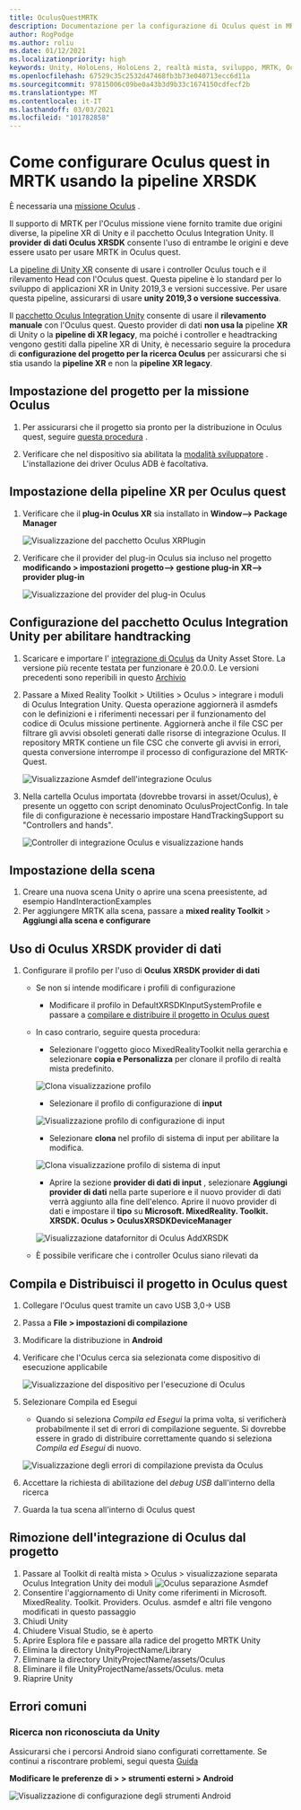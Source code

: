 ```yaml
---
title: OculusQuestMRTK
description: Documentazione per la configurazione di Oculus quest in MRTK
author: RogPodge
ms.author: roliu
ms.date: 01/12/2021
ms.localizationpriority: high
keywords: Unity, HoloLens, HoloLens 2, realtà mista, sviluppo, MRTK, Oculus quest,
ms.openlocfilehash: 67529c35c2532d47468fb3b73e040713ecc6d11a
ms.sourcegitcommit: 97815006c09be0a43b3d9b33c1674150cdfecf2b
ms.translationtype: MT
ms.contentlocale: it-IT
ms.lasthandoff: 03/03/2021
ms.locfileid: "101782858"
---
```

# <a name="how-to-configure-oculus-quest-in-mrtk-using-the-xrsdk-pipeline"></a>Come configurare Oculus quest in MRTK usando la pipeline XRSDK

È necessaria una [missione Oculus](https://www.oculus.com/quest/) .

Il supporto di MRTK per l'Oculus missione viene fornito tramite due origini diverse, la pipeline XR di Unity e il pacchetto Oculus Integration Unity. Il **provider di dati Oculus XRSDK** consente l'uso di entrambe le origini e deve essere usato per usare MRTK in Oculus quest.

La [pipeline di Unity XR](https://docs.unity3d.com/Manual/XR.html) consente di usare i controller Oculus touch e il rilevamento Head con l'Oculus quest.
Questa pipeline è lo standard per lo sviluppo di applicazioni XR in Unity 2019,3 e versioni successive. Per usare questa pipeline, assicurarsi di usare **unity 2019,3 o versione successiva**.

Il [pacchetto Oculus Integration Unity](https://assetstore.unity.com/packages/tools/integration/oculus-integration-82022) consente di usare il **rilevamento manuale** con l'Oculus quest.
Questo provider di dati **non usa la** pipeline **XR** di Unity o la **pipeline di XR legacy**, ma poiché i controller e headtracking vengono gestiti dalla pipeline XR di Unity, è necessario seguire la procedura di **configurazione del progetto per la ricerca Oculus** per assicurarsi che si stia usando la **pipeline XR** e non la **pipeline XR legacy**.

## <a name="setting-up-project-for-the-oculus-quest"></a>Impostazione del progetto per la missione Oculus

1. Per assicurarsi che il progetto sia pronto per la distribuzione in Oculus quest, seguire [questa procedura](https://developer.oculus.com/documentation/unity/book-unity-gsg/) .

1. Verificare che nel dispositivo sia abilitata la [modalità sviluppatore](https://developer.oculus.com/documentation/native/android/mobile-device-setup/) . L'installazione dei driver Oculus ADB è facoltativa.

## <a name="setting-up-the-xr-pipeline-for-oculus-quest"></a>Impostazione della pipeline XR per Oculus quest

1. Verificare che il **plug-in Oculus XR** sia installato in **Window--> Package Manager**

    ![Visualizzazione del pacchetto Oculus XRPlugin](../images/cross-platform/oculus-quest/OculusXRPluginPackage.png)

1. Verificare che il provider del plug-in Oculus sia incluso nel progetto **modificando > impostazioni progetto--> gestione plug-in XR--> provider plug-in**

    ![Visualizzazione del provider del plug-in Oculus](../images/cross-platform/oculus-quest/OculusPluginProvider.png)

## <a name="setting-up-the-oculus-integration-unity-package-to-enable-handtracking"></a>Configurazione del pacchetto Oculus Integration Unity per abilitare handtracking

1. Scaricare e importare l' [integrazione di Oculus](https://assetstore.unity.com/packages/tools/integration/oculus-integration-82022) da Unity Asset Store. La versione più recente testata per funzionare è 20.0.0. Le versioni precedenti sono reperibili in questo [Archivio](https://developer.oculus.com/downloads/package/unity-integration-archive/)

1. Passare a Mixed Reality Toolkit > Utilities > Oculus > integrare i moduli di Oculus Integration Unity. Questa operazione aggiornerà il asmdefs con le definizioni e i riferimenti necessari per il funzionamento del codice di Oculus missione pertinente. Aggiornerà anche il file CSC per filtrare gli avvisi obsoleti generati dalle risorse di integrazione Oculus. Il repository MRTK contiene un file CSC che converte gli avvisi in errori, questa conversione interrompe il processo di configurazione del MRTK-Quest.

    ![Visualizzazione Asmdef dell'integrazione Oculus](../images/cross-platform/oculus-quest/OculusIntegrationAsmdef.png)

1. Nella cartella Oculus importata (dovrebbe trovarsi in asset/Oculus), è presente un oggetto con script denominato OculusProjectConfig. In tale file di configurazione è necessario impostare HandTrackingSupport su "Controllers and hands".

    ![Controller di integrazione Oculus e visualizzazione hands](../images/cross-platform/oculus-quest/OculusIntegrationControllerAndHands.png)

## <a name="setting-up-the-scene"></a>Impostazione della scena

1. Creare una nuova scena Unity o aprire una scena preesistente, ad esempio HandInteractionExamples
1. Per aggiungere MRTK alla scena, passare a **mixed reality Toolkit**  >  **Aggiungi alla scena e configurare**

## <a name="using-the-oculus-xrsdk-data-provider"></a>Uso di Oculus XRSDK provider di dati

1. Configurare il profilo per l'uso di **Oculus XRSDK provider di dati**
    - Se non si intende modificare i profili di configurazione
        - Modificare il profilo in DefaultXRSDKInputSystemProfile e passare a [compilare e distribuire il progetto in Oculus quest](OculusQuestMRTK.md#build-and-deploy-your-project-to-oculus-quest)

    - In caso contrario, seguire questa procedura:
        - Selezionare l'oggetto gioco MixedRealityToolkit nella gerarchia e selezionare **copia e Personalizza** per clonare il profilo di realtà mista predefinito.

        ![Clona visualizzazione profilo](../images/cross-platform/CloneProfile.png)

        - Selezionare il profilo di configurazione di **input**

        ![Visualizzazione profilo di configurazione di input](../images/cross-platform/InputConfigurationProfile.png)

        - Selezionare **clona** nel profilo di sistema di input per abilitare la modifica.

        ![Clona visualizzazione profilo di sistema di input](../images/cross-platform/CloneInputSystemProfile.png)

        - Aprire la sezione **provider di dati di input** , selezionare **Aggiungi provider di dati** nella parte superiore e il nuovo provider di dati verrà aggiunto alla fine dell'elenco.  Aprire il nuovo provider di dati e impostare il **tipo** su **Microsoft. MixedReality. Toolkit. XRSDK. Oculus > OculusXRSDKDeviceManager**

        ![Visualizzazione datafornitor di Oculus AddXRSDK](../images/cross-platform/oculus-quest/OculusAddDataXRSDKProvider.png)

    - È possibile verificare che i controller Oculus siano rilevati da

## <a name="build-and-deploy-your-project-to-oculus-quest"></a>Compila e Distribuisci il progetto in Oculus quest

1. Collegare l'Oculus quest tramite un cavo USB 3,0-> USB
1. Passa a **File > impostazioni di compilazione**
1. Modificare la distribuzione in **Android**
1. Verificare che l'Oculus cerca sia selezionata come dispositivo di esecuzione applicabile

    ![Visualizzazione del dispositivo per l'esecuzione di Oculus](../images/cross-platform/oculus-quest/OculusRunDevice.png)

1. Selezionare Compila ed Esegui
    - Quando si seleziona *Compila ed Esegui* la prima volta, si verificherà probabilmente il set di errori di compilazione seguente. Si dovrebbe essere in grado di distribuire correttamente quando si seleziona *Compila ed Esegui* di nuovo.

    ![Visualizzazione degli errori di compilazione prevista da Oculus](../images/cross-platform/oculus-quest/OculusExpectedBuildErrors.png)

1. Accettare la richiesta di abilitazione del _debug USB_ dall'interno della ricerca
1. Guarda la tua scena all'interno di Oculus quest

## <a name="removing-oculus-integration-from-the-project"></a>Rimozione dell'integrazione di Oculus dal progetto

1. Passare al Toolkit di realtà mista > Oculus > visualizzazione separata Oculus Integration Unity dei moduli  ![ Oculus separazione Asmdef](../images/cross-platform/oculus-quest/OculusSeparationAsmdef.png)
1. Consentire l'aggiornamento di Unity come riferimenti in Microsoft. MixedReality. Toolkit. Providers. Oculus. asmdef e altri file vengono modificati in questo passaggio
1. Chiudi Unity
1. Chiudere Visual Studio, se è aperto
1. Aprire Esplora file e passare alla radice del progetto MRTK Unity
1. Elimina la directory UnityProjectName/Library
1. Eliminare la directory UnityProjectName/assets/Oculus
1. Eliminare il file UnityProjectName/assets/Oculus. meta
1. Riaprire Unity

## <a name="common-errors"></a>Errori comuni

### <a name="quest-not-recognized-by-unity"></a>Ricerca non riconosciuta da Unity

Assicurarsi che i percorsi Android siano configurati correttamente. Se continui a riscontrare problemi, segui questa [Guida](https://developer.oculus.com/documentation/unity/book-unity-gsg/#install-android-tools)

**Modificare le preferenze di > > strumenti esterni > Android**

![Visualizzazione di configurazione degli strumenti Android](../images/cross-platform/oculus-quest/AndroidToolsConfig.png)
